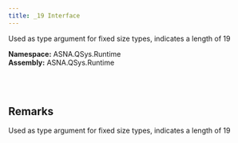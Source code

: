 ```yaml
---
title: _19 Interface
---
```


Used as type argument for fixed size types, indicates a length of 19

**Namespace:** ASNA.QSys.Runtime <br/>
**Assembly:** ASNA.QSys.Runtime

<br>
<br>

## Remarks

Used as type argument for fixed size types, indicates a length of 19

[//]: # ($$TODO: Complete the Remarks section.)

<br>
<br>

